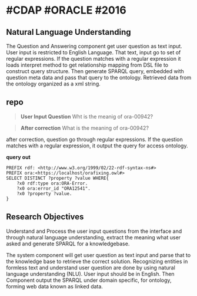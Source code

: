 # #CDAP #ORACLE #2016

## Natural Language Understanding ##

The Question and Answering component get user question as text input. User input is
restricted to English Language. That text, input go to set of regular expressions. If the
question matches with a regular expression it loads interpret method to get relationship
mapping from DSL file to construct query structure. Then generate SPARQL query,
embedded with question meta data and pass that query to the ontology. Retrieved data
from the ontology organized as a xml string.

repo
----

> **User Input Question**
Wht is the meanig of ora-00942?
 
 > **After correction**
What is the meaning of ora-00942?

after correction, question go through regular expressions. If the
question matches with a regular expression, it output the query for access ontology.

**query out**

	PREFIX rdf: <http://www.w3.org/1999/02/22-rdf-syntax-ns#>
	PREFIX ora:<https://localhost/orafixing.owl#>
	SELECT DISTINCT ?property ?value WHERE{
		?x0 rdf:type ora:ORA-Error.
		?x0 ora:error_id "ORA12541".
		?x0 ?property ?value.
	}

## Research Objectives ##

Understand and Process the user input questions from the interface and through natural
language understanding, extract the meaning what user asked and generate SPARQL
for a knowledgebase.

The system component will get user question as text input and parse that to the
knowledge base to retrieve the correct solution. Recognizing entities in formless text
and understand user question are done by using natural language understanding
(NLU). User input should be in English. Then Component output the SPARQL under
domain specific, for ontology, forming web data known as linked data.
